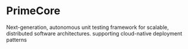 # PrimeCore
Next-generation, autonomous unit testing framework for scalable, distributed software architectures. supporting cloud-native deployment patterns
